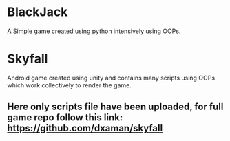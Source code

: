 # BlackJack
A Simple game created using python intensively using OOPs.
# Skyfall
Android game created using unity and contains many scripts using OOPs which work collectively to render the game.
## Here only scripts file have been uploaded, for full game repo follow this link: https://github.com/dxaman/skyfall
